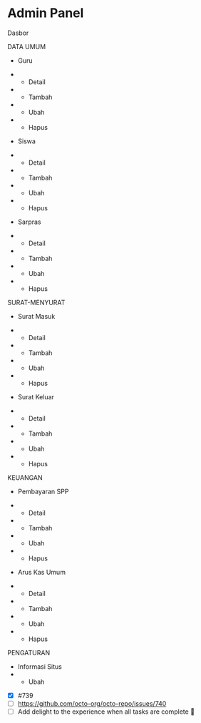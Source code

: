 # Admin Panel

Dasbor <br>

DATA UMUM <br>

- Guru <br>
- - Detail <br>
- - Tambah <br>
- - Ubah <br>
- - Hapus <br>

- Siswa <br>
- - Detail <br>
- - Tambah <br>
- - Ubah <br>
- - Hapus <br>

- Sarpras <br>
- - Detail <br>
- - Tambah <br>
- - Ubah <br>
- - Hapus <br>

SURAT-MENYURAT <br>

- Surat Masuk <br>
- - Detail <br>
- - Tambah <br>
- - Ubah <br>
- - Hapus <br>

- Surat Keluar <br>
- - Detail <br>
- - Tambah <br>
- - Ubah <br>
- - Hapus <br>

KEUANGAN <br>

- Pembayaran SPP <br>
- - Detail <br>
- - Tambah <br>
- - Ubah <br>
- - Hapus <br>

- Arus Kas Umum <br>
- - Detail <br>
- - Tambah <br>
- - Ubah <br>
- - Hapus <br>

PENGATURAN <br>
- Informasi Situs <br>
- - Ubah <br>


- [x] #739
- [ ] https://github.com/octo-org/octo-repo/issues/740
- [ ] Add delight to the experience when all tasks are complete :tada: